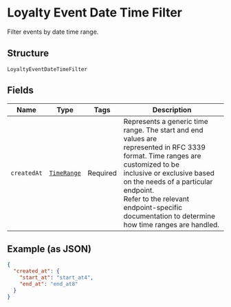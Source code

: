 
# Loyalty Event Date Time Filter

Filter events by date time range.

## Structure

`LoyaltyEventDateTimeFilter`

## Fields

| Name | Type | Tags | Description |
|  --- | --- | --- | --- |
| `createdAt` | [`TimeRange`](/doc/models/time-range.md) | Required | Represents a generic time range. The start and end values are<br>represented in RFC 3339 format. Time ranges are customized to be<br>inclusive or exclusive based on the needs of a particular endpoint.<br>Refer to the relevant endpoint-specific documentation to determine<br>how time ranges are handled. |

## Example (as JSON)

```json
{
  "created_at": {
    "start_at": "start_at4",
    "end_at": "end_at8"
  }
}
```

